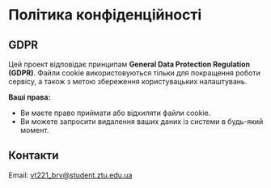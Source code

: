# Політика конфіденційності

## GDPR
Цей проект відповідає принципам **General Data Protection Regulation (GDPR)**. Файли cookie використовуються тільки для покращення роботи сервісу, а також з метою збереження користувацьких налаштувань.

**Ваші права:**
- Ви маєте право приймати або відхиляти файли cookie.
- Ви можете запросити видалення ваших даних із системи в будь-який момент.

## Контакти
Email: vt221_brv@student.ztu.edu.ua 